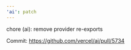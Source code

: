 ```yaml
---
'ai': patch
---
```


chore (ai): remove provider re-exports

Commit: https://github.com/vercel/ai/pull/5734
